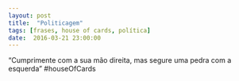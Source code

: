 ```yaml
---
layout: post
title:  "Politicagem"
tags: [frases, house of cards, política]
date:  2016-03-21 23:00:00
---
```


“Cumprimente com a sua mão direita, mas segure uma pedra com a esquerda” #houseOfCards